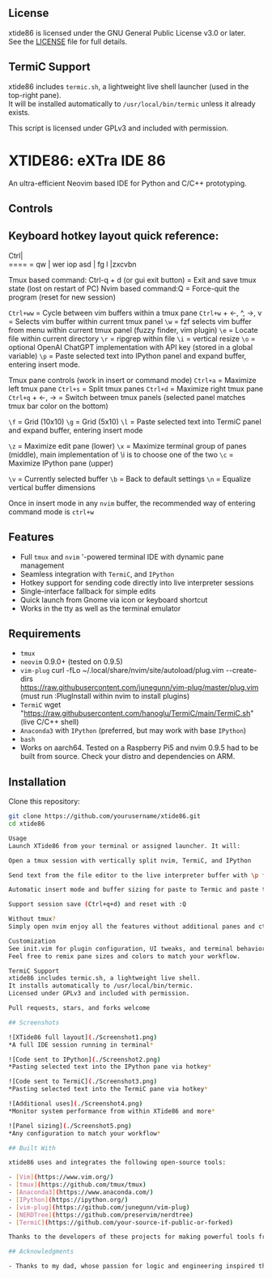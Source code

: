 ## License

xtide86 is licensed under the GNU General Public License v3.0 or later.  
See the [LICENSE](./LICENSE) file for full details.

## TermiC Support

xtide86 includes `termic.sh`, a lightweight live shell launcher (used in the top-right pane).  
It will be installed automatically to `/usr/local/bin/termic` unless it already exists.

This script is licensed under GPLv3 and included with permission.

# XTIDE86: eXTra IDE 86 

An ultra-efficient Neovim based IDE for Python and C/C++ prototyping.  

## Controls

## Keyboard hotkey layout quick reference:
Ctrl|\
====  =
qw  | wer        iop
asd | fg         l
|zxcvbn

Tmux based command: Ctrl-q + d (or gui exit button) = Exit and save tmux state (lost on restart of PC) 
Nvim based command:Q = Force-quit the program (reset for new session)

`Ctrl+ww` = Cycle between vim buffers within a tmux pane
`Ctrl+w` + <-, ^, ->, v = Selects vim buffer within current tmux panel
`\w` = fzf selects vim buffer from menu within current tmux panel (fuzzy finder, vim plugin)
`\e` = Locate file within current directory
`\r` = ripgrep within file
`\i` = vertical resize <NUMBER>
`\o` = optional OpenAI ChatGPT implementation with API key (stored in a global variable)
`\p` = Paste selected text into IPython panel and expand buffer, entering insert mode.

Tmux pane controls (work in insert or command mode)
`Ctrl+a` = Maximize left tmux pane
`Ctrl+s` = Split tmux panes
`Ctrl+d` = Maximize right tmux pane
`Ctrl+q`  + <-, -> = Switch between tmux panels (selected panel matches tmux bar color on the bottom)

`\f` = Grid (10x10)
`\g` = Grid (5x10)
`\l` = Paste selected text into TermiC panel and expand buffer, entering insert mode

`\z` = Maximize edit pane (lower)
`\x` = Maximize terminal group of panes (middle), main implementation of \i is to choose one of the two
`\c` = Maximize IPython pane (upper)

`\v` = Currently selected buffer
`\b` = Back to default settings
`\n` = Equalize vertical buffer dimensions

Once in insert mode in any ``nvim`` buffer, the recommended way of entering command mode is `ctrl+w`


## Features

- Full ``tmux`` and ``nvim`` '-powered terminal IDE with dynamic pane management
- Seamless integration with ``TermiC``, and ``IPython``
- Hotkey support for sending code directly into live interpreter sessions
- Single-interface fallback for simple edits
- Quick launch from Gnome via icon or keyboard shortcut
- Works in the tty as well as the terminal emulator

## Requirements

- ``tmux``
- ``neovim`` 0.9.0+ (tested on 0.9.5)
- ``vim-plug`` curl -fLo ~/.local/share/nvim/site/autoload/plug.vim --create-dirs \
https://raw.githubusercontent.com/junegunn/vim-plug/master/plug.vim (must run :PlugInstall within nvim to install plugins)
- ``TermiC`` wget "https://raw.githubusercontent.com/hanoglu/TermiC/main/TermiC.sh"  (live C/C++ shell)
- ``Anaconda3`` with ``IPython`` (preferred, but may work with base ``IPython``)
- ``bash``
- Works on aarch64. Tested on a Raspberry Pi5 and nvim 0.9.5 had to be built from source. Check your distro and dependencies on ARM. 

## Installation

Clone this repository:

```bash
git clone https://github.com/yourusername/xtide86.git
cd xtide86

Usage
Launch XTide86 from your terminal or assigned launcher. It will:

Open a tmux session with vertically split nvim, TermiC, and IPython

Send text from the file editor to the live interpreter buffer with \p for ipython and \l for TermiC

Automatic insert mode and buffer sizing for paste to Termic and paste to IPython functions.

Support session save (Ctrl+q+d) and reset with :Q

Without tmux?
Simply open nvim enjoy all the features without additional panes and ctrl q + d, ctrl q + a, ctrl q + s, and ctrl q + d controls.

Customization
See init.vim for plugin configuration, UI tweaks, and terminal behavior.
Feel free to remix pane sizes and colors to match your workflow.

TermiC Support
xtide86 includes termic.sh, a lightweight live shell.
It installs automatically to /usr/local/bin/termic.
Licensed under GPLv3 and included with permission.

Pull requests, stars, and forks welcome 

## Screenshots

![XTide86 full layout](./Screenshot1.png)
*A full IDE session running in terminal*

![Code sent to IPython](./Screenshot2.png)
*Pasting selected text into the IPython pane via hotkey*

![Code sent to TermiC](./Screenshot3.png)
*Pasting selected text into the TermiC pane via hotkey*

![Additional uses](./Screenshot4.png)
*Monitor system performance from within XTide86 and more*

![Panel sizing](./Screenshot5.png)
*Any configuration to match your workflow*

## Built With

xtide86 uses and integrates the following open-source tools:

- [Vim](https://www.vim.org/)
- [tmux](https://github.com/tmux/tmux)
- [Anaconda3](https://www.anaconda.com/)
- [IPython](https://ipython.org/)
- [vim-plug](https://github.com/junegunn/vim-plug)
- [NERDTree](https://github.com/preservim/nerdtree)
- [TermiC](https://github.com/your-source-if-public-or-forked)

Thanks to the developers of these projects for making powerful tools free and accessible.

## Acknowledgments

- Thanks to my dad, whose passion for logic and engineering inspired this project.


